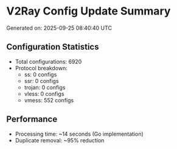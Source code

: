 # V2Ray Config Update Summary
Generated on: 2025-09-25 08:40:40 UTC

## Configuration Statistics
- Total configurations: 6920
- Protocol breakdown:
  - ss: 0 configs
  - ssr: 0 configs
  - trojan: 0 configs
  - vless: 0 configs
  - vmess: 552 configs

## Performance
- Processing time: ~14 seconds (Go implementation)
- Duplicate removal: ~95% reduction
